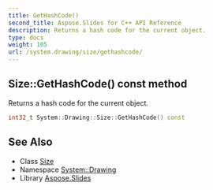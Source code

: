 ```yaml
---
title: GetHashCode()
second_title: Aspose.Slides for C++ API Reference
description: Returns a hash code for the current object.
type: docs
weight: 105
url: /system.drawing/size/gethashcode/
---
```

## Size::GetHashCode() const method


Returns a hash code for the current object.

```cpp
int32_t System::Drawing::Size::GetHashCode() const
```

## See Also

* Class [Size](../)
* Namespace [System::Drawing](../../)
* Library [Aspose.Slides](../../../)